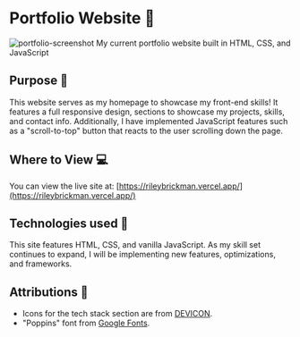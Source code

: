 # Portfolio Website &#128075;
![portfolio-screenshot](./images/#)
My current portfolio website built in HTML, CSS, and JavaScript

## Purpose &#127919;
This website serves as my homepage to showcase my front-end skills! It features a full responsive design, sections to showcase my projects, skills, and contact info. Additionally, I have implemented JavaScript features such as a "scroll-to-top" button that reacts to the user scrolling down the page.

## Where to View &#128187;
You can view the live site at: [https://rileybrickman.vercel.app/](https://rileybrickman.vercel.app/)

## Technologies used &#128640;
This site features HTML, CSS, and vanilla JavaScript. As my skill set continues to expand, I will be implementing new features, optimizations, and frameworks. 

## Attributions &#128226;

- Icons for the tech stack section are from [DEVICON](https://devicon.dev/).
- "Poppins" font from [Google Fonts](https://fonts.google.com/specimen/Poppins).
